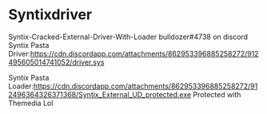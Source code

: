 # Syntixdriver
Syntix-Cracked-External-Driver-With-Loader
bulldozer#4738 on discord
Syntix Pasta Driver:https://cdn.discordapp.com/attachments/862953396885258272/912495605014741052/driver.sys

Syntix Pasta Loader:https://cdn.discordapp.com/attachments/862953396885258272/912496364326371368/Syntix_External_UD_protected.exe
Protected with Themedia Lol 

